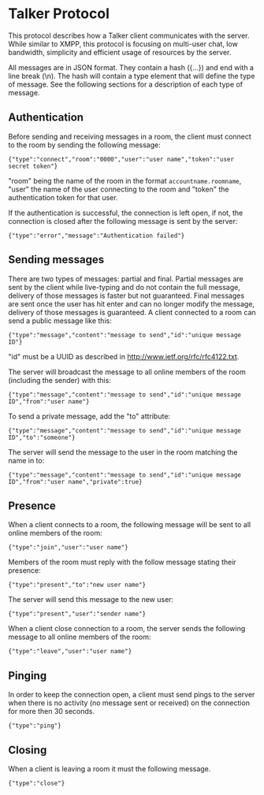 # Talker Protocol
This protocol describes how a Talker client communicates with the server. While similar to XMPP, this protocol is focusing on multi-user chat, low bandwidth, simplicity and efficient usage of resources by the server.

All messages are in JSON format. They contain a hash ({...}) and end with a line break (\n). The hash will contain a type element that will define the type of message. See the following sections for a description of each type of message.

## Authentication
Before sending and receiving messages in a room, the client must connect to the room by sending the following message:

    {"type":"connect","room":"0000","user":"user name","token":"user secret token"}

"room" being the name of the room in the format <code>accountname.roomname</code>,
"user" the name of the user connecting to the room and
"token" the authentication token for that user.

If the authentication is successful, the connection is left open, if not, the connection is closed after the following message is sent by the server:

    {"type":"error","message":"Authentication failed"}

## Sending messages
There are two types of messages: partial and final. Partial messages are sent by the client while live-typing and do not contain the full message, delivery of those messages is faster but not guaranteed. Final messages are sent once the user has hit enter and can no longer modify the message, delivery of those messages is guaranteed.
A client connected to a room can send a public message like this:

    {"type":"message","content":"message to send","id":"unique message ID"}

"id" must be a UUID as described in http://www.ietf.org/rfc/rfc4122.txt.

The server will broadcast the message to all online members of the room (including the sender) with this:

    {"type":"message","content":"message to send","id":"unique message ID","from":"user name"}

To send a private message, add the "to" attribute:

    {"type":"message","content":"message to send","id":"unique message ID","to":"someone"}

The server will send the message to the user in the room matching the name in to:

    {"type":"message","content":"message to send","id":"unique message ID","from":"user name","private":true}


## Presence
When a client connects to a room, the following message will be sent to all online members of the room:

    {"type":"join","user":"user name"}

Members of the room must reply with the follow message stating their presence:

    {"type":"present","to":"new user name"}

The server will send this message to the new user:

    {"type":"present","user":"sender name"}

When a client close connection to a room, the server sends the following message to all online members of the room:

    {"type":"leave","user":"user name"}

## Pinging
In order to keep the connection open, a client must send pings to the server when there is no activity (no message sent or received) on the connection for more then 30 seconds.

    {"type":"ping"}

## Closing
When a client is leaving a room it must the following message.

    {"type":"close"}

